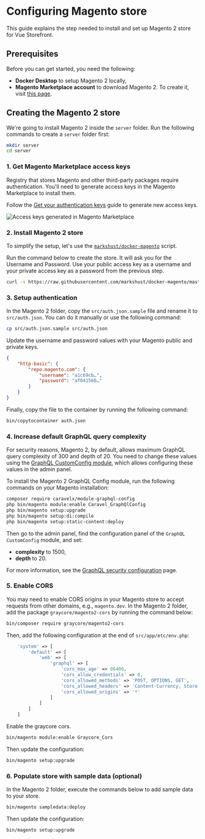 # Configuring Magento store

This guide explains the step needed to install and set up Magento 2 store for Vue Storefront.

## Prerequisites

Before you can get started, you need the following:

- **Docker Desktop** to setup Magento 2 locally,
- **Magento Marketplace account** to download Magento 2. To create it, visit [this page](https://account.magento.com/customer/account/create/).

## Creating the Magento 2 store

We're going to install Magento 2 inside the `server` folder. Run the following commands to create a `server` folder first:

```sh
mkdir server
cd server
```

### 1. Get Magento Marketplace access keys

Registry that stores Magento and other third-party packages require authentication. You'll need to generate access keys in the Magento Marketplace to install them.

Follow the [Get your authentication keys](https://devdocs.magento.com/guides/v2.4/install-gde/prereq/connect-auth.html) guide to generate new access keys.

![Access keys generated in Magento Marketplace](../assets/images/magento-marketplace-access-keys.jpg)

### 2. Install Magento 2 store

To simplify the setup, let's use the [`markshust/docker-magento`](https://github.com/markshust/docker-magento) script.

Run the command below to create the store. It will ask you for the Username and Password. Use your public access key as a username and your private access key as a password from the previous step.

```sh
curl -s https://raw.githubusercontent.com/markshust/docker-magento/master/lib/onelinesetup | bash -s -- magento.test 2.4.4
```

### 3. Setup authentication

In the Magento 2 folder, copy the `src/auth.json.sample` file and rename it to `src/auth.json`. You can do it manually or use the following command:

```sh
cp src/auth.json.sample src/auth.json
```

Update the username and password values with your Magento public and private keys.

```json
{
    "http-basic": {
        "repo.magento.com": {
            "username": "a1c69cb…",
            "password": "af041560…"
        }
    }
}
```

Finally, copy the file to the container by running the following command:

```sh
bin/copytocontainer auth.json
```

### 4. Increase default GraphQL query complexity

For security reasons, Magento 2, by default, allows maximum GraphQL query complexity of 300 and depth of 20. You need to change these values using the [GraphQL CustomConfig module](https://github.com/caravelx/module-graphql-config), which allows configuring these values in the admin panel.

To install the Magento 2 GraphQL Config module, run the following commands on your Magento installation:

```bash
composer require caravelx/module-graphql-config
php bin/magento module:enable Caravel_GraphQlConfig
php bin/magento setup:upgrade
php bin/magento setup:di:compile
php bin/magento setup:static-content:deploy
```

Then go to the admin panel, find the configuration panel of the `GraphQL CustomConfig` module, and set:

- **complexity** to 1500,
- **depth** to 20.

For more information, see the [GraphQL security configuration](https://devdocs.magento.com/guides/v2.4/graphql/security-configuration.html) page.

### 5. Enable CORS

You may need to enable CORS origins in your Magento store to accept requests from other domains, e.g., `magento.dev`. In the Magento 2 folder, add the package `graycore/magento2-cors` by running the command below:

```sh
bin/composer require graycore/magento2-cors
```

Then, add the following configuration at the end of `src/app/etc/env.php`:

```php
    'system' => [
        'default' => [
            'web' => [
                'graphql' => [
                    'cors_max_age' => 86400,
                    'cors_allow_credentials' => 0,
                    'cors_allowed_methods' => 'POST, OPTIONS, GET',
                    'cors_allowed_headers' => 'Content-Currency, Store, X-Magento-Cache-Id, X-Captcha, Content-Type, Authorization, DNT, TE',
                    'cors_allowed_origins' => '*'
                ]
            ]
        ]
    ]
```

Enable the graycore cors.

```sh
bin/magento module:enable Graycore_Cors
```

Then update the configuration:

```sh
bin/magento setup:upgrade
```

### 6. Populate store with sample data (optional)

In the Magento 2 folder, execute the commands below to add sample data to your store.

```sh
bin/magento sampledata:deploy
```

Then update the configuration:

```sh
bin/magento setup:upgrade
```
